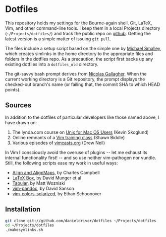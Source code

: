 Dotfiles
========

This repository holds my settings for the Bourne-again shell, Git,
LaTeX, Vim, and other command-line tools. I keep them in a local
Projects directory (`~/Projects/dotfiles/`) and track the public repo on
[github](https://github.com/danieldriver/dotfiles). Getting the latest
version is a simple matter of issuing `git pull`.

The files include a setup script based on the simple one by [Michael
Smalley](https://github.com/michaeljsmalley/dotfiles), which creates
simlinks in the home directory to the appropriate files and folders in
the dotfiles repo. As a precaution, the script first backs up any
existing dotfiles into a `dotfiles_old` directory.

The git-savvy bash prompt derives from [Nicolas
Gallagher](https://github.com/necolas/dotfiles). When the current
working directory is a Git repository, the prompt displays the
checked-out branch's name (or failing that, the commit SHA to which HEAD
points).

Sources
-------

In addition to the dotfiles of particular developers like those named
above, I have drawn on:

1. The lynda.com course on [Unix for Mac OS Users][kevin] (Kevin Skoglund)
2. Online remnants of a [Vim training class][shawn] (Shawn Biddle)
3. Various episodes of [vimcasts.org][drew] (Drew Neil)

[kevin]: http://www.lynda.com/Mac-OS-X-10-6-tutorials/Unix-for-Mac-OS-X-Users/78546-2.html
[shawn]: https://github.com/shawncplus/vim-classes
[drew]: http://vimcasts.org/episodes/archive

In Vim I consciously avoid the overuse of plugins -- let me exhaust its
internal functionality first! -- and so use neither vim-pathogen nor vundle.
Still, the following scripts ease my work in useful ways:

* [Align and AlignMaps](http://www.vim.org/scripts/script.php?script_id=294), by Charles Campbell
* [LaTeX Box](https://github.com/LaTeX-Box-Team/LaTeX-Box), by David Munger et al
* [Tabular](https://github.com/godlygeek/tabular), by Matt Wozniski
* [vim-pandoc](https://github.com/vim-pandoc/vim-pandoc), by David Sanson
* [vim-colors-solarized](https://github.com/altercation/vim-colors-solarized), by Ethan Schoonover

Installation
------------

``` bash
git clone git://github.com/danieldriver/dotfiles ~/Projects/dotfiles
cd ~/Projects/dotfiles
./makesymlinks.sh
```
